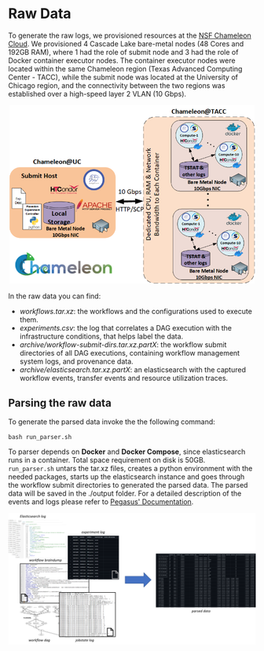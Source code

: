 # Raw Data

To generate the raw logs, we provisioned resources at the [NSF Chameleon Cloud](https://www.chameleoncloud.org/). We provisioned 4 Cascade Lake bare-metal nodes (48 Cores and 192GB RAM), where 1 had the role of submit node and 3 had the role of Docker container executor nodes. The container executor nodes were located within the same Chameleon region (Texas Advanced Computing Center - TACC), while the submit node was located at the University of Chicago region, and the connectivity between the two regions was established over a high-speed layer 2 VLAN (10 Gbps). 

<p align="center">
<img src="../images/chameleon_deployment.png" alt="Chameleon deployment" width="500" height="auto"/>
</p>

In the raw data you can find:
- *workflows.tar.xz*: the workflows and the configurations used to execute them.
- *experiments.csv*: the log that correlates a DAG execution with the infrastructure conditions, that helps label the data.
- *archive/workflow-submit-dirs.tar.xz.partX*: the workflow submit directories of all DAG executions, containing workflow management system logs, and provenance data.
- *archive/elasticsearch.tar.xz.partX*: an elasticsearch with the captured workflow events, transfer events and resource utilization traces.


## Parsing the raw data

To generate the parsed data invoke the the following command:

```
bash run_parser.sh
```

To parser depends on **Docker** and **Docker Compose**, since elasticsearch runs in a container. Total space requirement on disk is 50GB.<br>
`run_parser.sh` untars the tar.xz files, creates a python environment with the needed packages, starts up the elasticsearch instance and goes through the workflow submit directories 
to generated the parsed data. The parsed data will be saved in the ./output folder. For a detailed description of the events and logs please refer to [Pegasus' Documentation](https://pegasus.isi.edu/documentation/reference-guide/monitoring.html?highlight=events).

<p align="center">
<img src="../images/raw_data_to_parsed_data.png" alt="Parsing the raw logs" width="600" height="auto"/>
</p>
